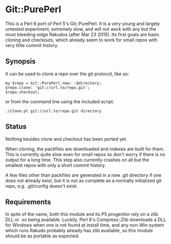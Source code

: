 # Git::PurePerl

This is a Perl 6 port of Perl 5's Git::PurePerl. It is a very young and largely
untested experiment, extremely slow, and will not work with any but the most
bleeding-edge Rakudos (after Mar 23 2015). Its first goals are basic cloning
and checkouts, which already seem to work for small repos with very little
commit history.

## Synopsis

It can be used to clone a repo over the git protocol, like so:

    my $repo = Git::PurePerl.new: :$directory;
    $repo.clone: 'git://url.to/repo.git';
    $repo.checkout;

or from the command line using the included script:

    ./clone.pl git://url.to/repo.git directory

## Status

Nothing besides clone and checkout has been ported yet.

When cloning, the packfiles are downloaded and indexes are built for them. This
is currently quite slow even for small repos so don't worry if there is no
output for a long time. This step also currently crashes on all but the
smallest repos with only a short commit history.

A few files other than packfiles are generated in a new .git directory if one
does not already exist, but it is not as complete as a normally initialized git
repo, e.g. .git/config doesn't exist.

## Requirements

In spite of the name, both this module and its P5 progenitor rely on a zlib DLL
or .so being available. Luckily, Perl 6's Compress::Zlib downloads a DLL for
Windows when one is not found at install time, and any non-Win system which
runs Rakudo probably already has zlib available, so this module should be as
portable as expected.
